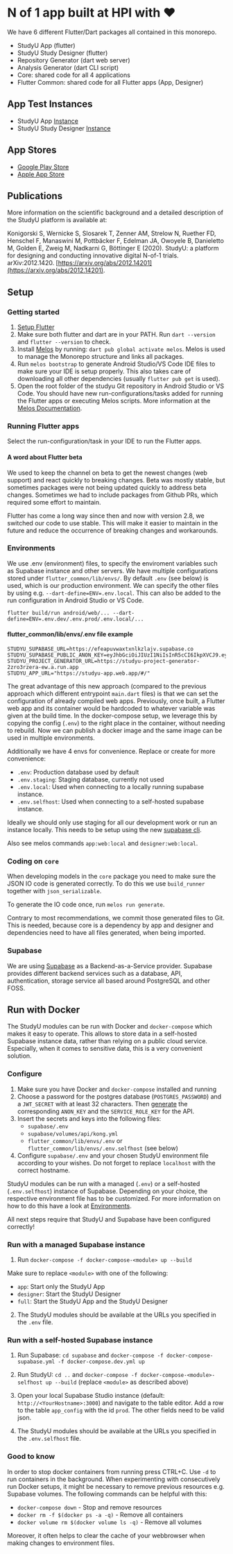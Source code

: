 # N of 1 app built at HPI with ❤

We have 6 different Flutter/Dart packages all contained in this monorepo.

- StudyU App (flutter)
- StudyU Study Designer (flutter)
- Repository Generator (dart web server)
- Analysis Generator (dart CLI script)
- Core: shared code for all 4 applications
- Flutter Common: shared code for all Flutter apps (App, Designer)

## App Test Instances

- StudyU App [Instance](https://studyu-app-v1.web.app)
- StudyU Study Designer [Instance](https://studyu-designer-v1.web.app)

## App Stores

- [Google Play Store](https://play.google.com/store/apps/details?id=health.studyu.app)
- [Apple App Store](https://apps.apple.com/us/app/studyu-health/id1571991198)

## Publications

More information on the scientific background and a detailed description of the StudyU platform is available at:

Konigorski S, Wernicke S, Slosarek T, Zenner AM, Strelow N, Ruether FD, Henschel F, Manaswini M, Pottbäcker F, Edelman JA, Owoyele B, Danieletto M, Golden E, Zweig M, Nadkarni G, Böttinger E (2020). StudyU: a platform for designing and conducting innovative digital N-of-1 trials. arXiv:2012.1420. [https://arxiv.org/abs/2012.14201](https://arxiv.org/abs/2012.14201).

## Setup

### Getting started

1. [Setup Flutter](https://flutter.dev/docs/get-started/install)
2. Make sure both flutter and dart are in your PATH. Run `dart --version` and `flutter --version` to check.
3. Install [Melos](https://melos.invertase.dev/) by running: `dart pub global activate melos`. Melos is used to manage the Monorepo structure and links all packages.
4. Run `melos bootstrap` to generate Android Studio/VS Code IDE files to make sure your IDE is setup properly. This also takes care of downloading all other dependencies (usually `flutter pub get` is used).
5. Open the root folder of the studyu Git repository in Android Studio or VS Code. You should have new run-configurations/tasks added for running the Flutter apps or executing Melos scripts. More information at the [Melos Documentation](https://melos.invertase.dev/).

### Running Flutter apps

Select the run-configuration/task in your IDE to run the Flutter apps.

#### A word about Flutter beta

We used to keep the channel on beta to get the newest changes (web support) and react quickly to breaking changes.
Beta was mostly stable, but sometimes packages were not being updated quickly to address beta changes.
Sometimes we had to include packages from Github PRs, which required some effort to maintain.

Flutter has come a long way since then and now with version 2.8, we switched our code to use stable.
This will make it easier to maintain in the future and reduce the occurrence of breaking changes and workarounds.

### Environments

We use .env (environment) files, to specify the enviroment variables such as Supabase instance and other servers.
We have multiple configurations stored under `flutter_common/lib/envs/`.
By default `.env` (see below) is used, which is our production environment.
We can specify the other files by using e.g. `--dart-define=ENV=.env.local`.
This can also be added to the run configuration in Android Studio or VS Code.

```shell
flutter build/run android/web/... --dart-define=ENV=.env.dev/.env.prod/.env.local/...
```

#### flutter_common/lib/envs/.env file example

```shell
STUDYU_SUPABASE_URL=https://efeapuvwaxtxnlkzlajv.supabase.co
STUDYU_SUPABASE_PUBLIC_ANON_KEY=eyJhbGciOiJIUzI1NiIsInR5cCI6IkpXVCJ9.eyJyb2xlIjoiYW5vbiIsImlhdCI6MTYyNTUwODMyOCwiZXhwIjoxOTQxMDg0MzI4fQ.PUirsx5Zzhj3akaStc5Djid0aAVza3ELoZ5XUTqM91A
STUDYU_PROJECT_GENERATOR_URL=https://studyu-project-generator-2zro3rzera-ew.a.run.app
STUDYU_APP_URL="https://studyu-app.web.app/#/"
```

The great advantage of this new approach
(compared to the previous approach which different entrypoint `main.dart` files)
is that we can set the configuration of already compiled web apps. Previously, once built,
a Flutter web app and its container would be hardcoded to whatever variable was given at the build time.
In the docker-compose setup, we leverage this by copying the config (`.env`)
to the right place in the container, without needing to rebuild.
Now we can publish a docker image and the same image can be used in multiple environments.

Additionally we have 4 envs for convenience. Replace or create for more convenience:

- `.env`: Production database used by default
- `.env.staging`: Staging database, currently not used
- `.env.local`: Used when connecting to a locally running supabase instance.
- `.env.selfhost`: Used when connecting to a self-hosted supabase instance.

Ideally we should only use staging for all our development work or run an instance locally.
This needs to be setup using the new [supabase cli](https://github.com/supabase/cli).

Also see melos commands `app:web:local` and `designer:web:local`.

### Coding on `core`

When developing models in the `core` package you need to make sure the JSON IO code is generated correctly.
To do this we use `build_runner` together with `json_serializable`.

To generate the IO code once, run `melos run generate`.

Contrary to most recommendations, we commit those generated files to Git. This is needed, because core is a dependency by app and designer and dependencies need to have all files generated, when being imported.

### Supabase

We are using [Supabase](https://supabase.com/) as a Backend-as-a-Service provider.
Supabase provides different backend services such as a database, API, authentication, storage service all based around PostgreSQL and other FOSS.

## Run with Docker

The StudyU modules can be run with Docker and `docker-compose` which makes it easy to operate.
This allows to store data in a self-hosted Supabase instance data, rather than relying on a public cloud service.
Especially, when it comes to sensitive data, this is a very convenient solution.

### Configure

1. Make sure you have Docker and `docker-compose` installed and running
2. Choose a password for the postgres database (`POSTGRES_PASSWORD`) and a `JWT_SECRET` with at least 32 characters.
   Then [generate](https://supabase.com/docs/guides/hosting/overview#api-keys) the corresponding `ANON_KEY` and the `SERVICE_ROLE_KEY` for the API.
3. Insert the secrets and keys into the following files:
   - `supabase/.env`
   - `supabase/volumes/api/kong.yml`
   - `flutter_common/lib/envs/.env` or `flutter_common/lib/envs/.env.selfhost` (see below)
4. Configure `supabase/.env` and your chosen StudyU environment file according to your wishes. Do not forget to replace `localhost` with the correct hostname.

StudyU modules can be run with a managed (`.env`) or a self-hosted (`.env.selfhost`) instance of Supabase.
Depending on your choice, the respective environment file has to be customized.
For more information on how to do this have a look at [Environments](#user-content-environments).

All next steps require that StudyU and Supabase have been configured correctly!

### Run with a managed Supabase instance

1. Run `docker-compose -f docker-compose-<module> up --build`

Make sure to replace `<module>` with one of the following:
- `app`: Start only the StudyU App
- `designer`: Start the StudyU Designer
- `full`: Start the StudyU App and the StudyU Designer

2. The StudyU modules should be available at the URLs you specified in the `.env` file.

### Run with a self-hosted Supabase instance

1. Run Supabase: `cd supabase` and `docker-compose -f docker-compose-supabase.yml -f docker-compose.dev.yml up`

2. Run StudyU: `cd ..` and `docker-compose -f docker-compose-<module>-selfhost up --build` (replace `<module>` as described above)

3. Open your local Supabase Studio instance (default: `http://<YourHostname>:3000`) and navigate to the table editor.
   Add a row to the table `app_config` with the id `prod`. The other fields need to be valid json.
   
4. The StudyU modules should be available at the URLs you specified in the `.env.selfhost` file.
   
### Good to know

In order to stop docker containers from running press CTRL+C.
Use `-d` to run containers in the background.
When experimenting with consecutively run Docker setups, it might be necessary to remove previous resources e.g. Supabase volumes.
The following commands can be helpful with this:
- `docker-compose down` - Stop and remove resources
- `docker rm -f $(docker ps -a -q)` - Remove all containers
- `docker volume rm $(docker volume ls -q)` - Remove all volumes

Moreover, it often helps to clear the cache of your webbrowser when making changes to environment files.
